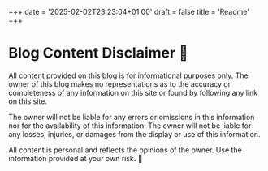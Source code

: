 +++
date = '2025-02-02T23:23:04+01:00'
draft = false
title = 'Readme'
+++
# Blog Content Disclaimer 🤖
All content provided on this blog is for informational purposes only. The owner of this blog makes no representations as to the accuracy or completeness of any information on this site or found by following any link on this site.

The owner will not be liable for any errors or omissions in this information nor for the availability of this information. The owner will not be liable for any losses, injuries, or damages from the display or use of this information.

All content is personal and reflects the opinions of the owner. Use the information provided at your own risk. 🤗
